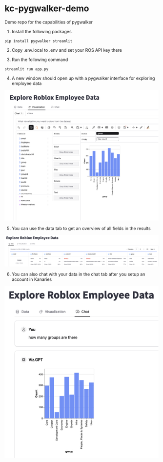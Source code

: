 # kc-pygwalker-demo

Demo repo for the capabilities of pygwalker

1.  Install the following packages

```
pip install pygwalker streamlit
```

2. Copy .env.local to .env and set your ROS API key there

3. Run the following command

```
streamlit run app.py
```

4. A new window should open up with a pygwalker interface for exploring employee data

![pygwalker visualize](pyg-visualize.png)

5. You can use the data tab to get an overview of all fields in the results

![pygwalker data](pyg-data.png)

6. You can also chat with your data in the chat tab after you setup an account in Kanaries

![pygwalker chat](pyg-chat.png)
